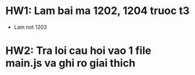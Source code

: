 # HW1: Lam bai ma 1202, 1204 truoc t3

- Lam not 1203

# HW2: Tra loi cau hoi vao 1 file main.js va ghi ro giai thich
